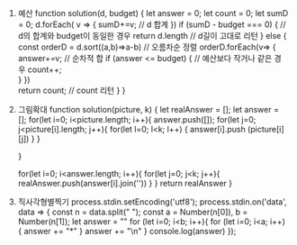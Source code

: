 1. 예산
function solution(d, budget) {
    let answer = 0;
    let count = 0;
    let sumD = 0;
    d.forEach( v => {
        sumD+=v; // d 합계
    })
    if (sumD - budget === 0) { // d의 합계와 budget이 동일한 경우
        return d.length // d길이 고대로 리턴
    } else {
        const orderD = d.sort((a,b)=>a-b) // 오름차순 정렬
        orderD.forEach(v=> {
            answer+=v; // 순차적 합
            if (answer <= budget) { // 예산보다 작거나 같은 경우
                count++;            
            }
        })        
        return count; // count 리턴
    }
}
2. 그림확대
function solution(picture, k) {
    let realAnswer = [];
    let answer = [];
    for(let i=0; i<picture.length; i++){
        answer.push([]); 
        for(let j=0; j<picture[i].length; j++){
        for(let l=0; l<k; l++) {
          answer[i].push (picture[i][j])
        }
        }
        
    
    }
    
    
    for(let i=0; i<answer.length; i++){
     for(let j=0; j<k; j++){
        realAnswer.push(answer[i].join(''))
     }
    }
return realAnswer
}
3. 직사각형별찍기 
process.stdin.setEncoding('utf8');
process.stdin.on('data', data => {
    const n = data.split(" ");
    const a = Number(n[0]), b = Number(n[1]);
    let answer = ""
    for (let i=0; i<b; i++){
        for (let i=0; i<a; i++){
            answer += "*"
        }
        answer += "\n"
    }
    console.log(answer)
});
